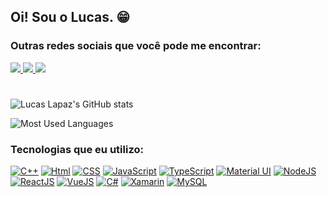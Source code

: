 ## Oi! Sou o Lucas. 😁

### Outras redes sociais que você pode me encontrar:

<a href = "mailto:jorgeescolaceal@gmail.com">
    <img src="https://img.shields.io/badge/Gmail-D14836?style=for-the-badge&logo=gmail&logoColor=white" 
    target="_blank">
</a>
<a href="https://discord.gg/jj6HypHk" target="_blank">
    <img src="https://img.shields.io/badge/Discord-7289DA?style=for-the-badge&logo=discord&logoColor=white"  
        target="_blank">
</a>
<a href="https://instagram.com/lucaslapaz" target="_blank">
    <img src="https://img.shields.io/badge/Instagram-E4405F?style=for-the-badge&logo=instagram&logoColor=white"    target="_blank">
</a>


#


![Lucas Lapaz's GitHub stats](https://github-readme-stats.vercel.app/api?username=lucaslapaz&show_icons=true&theme=dracula&include_all_commits=true&count_private=true)

![Most Used Languages](https://github-readme-stats.vercel.app/api/top-langs/?username=lucaslapaz&layout=compact&langs_count=10&theme=dracula)


### Tecnologias que eu utilizo:

[![C++](https://img.shields.io/badge/C++-%2300599C.svg?logo=c%2B%2B&logoColor=white)](#)
[![Html](https://img.shields.io/badge/HTML5-E34F26?style=for-the-badge&logo=html5&logoColor=white)]()
[![CSS](https://img.shields.io/badge/CSS3-1572B6?style=for-the-badge&logo=css3&logoColor=white)]()
[![JavaScript](https://img.shields.io/badge/JavaScript-F7DF1E?style=for-the-badge&logo=javascript&logoColor=black)]()
[![TypeScript](https://img.shields.io/badge/TypeScript-007ACC?style=for-the-badge&logo=typescript&logoColor=white)]()
[![Material UI](https://img.shields.io/badge/Material--UI-0081CB?style=for-the-badge&logo=material-ui&logoColor=white)]()
[![NodeJS](https://img.shields.io/badge/Node.js-43853D?style=for-the-badge&logo=node.js&logoColor=white)]()
[![ReactJS](https://img.shields.io/badge/React-20232A?style=for-the-badge&logo=react&logoColor=61DAFB)]()
[![VueJS](https://img.shields.io/badge/Vue.js-35495E?style=for-the-badge&logo=vue.js&logoColor=4FC08D)]()
[![C#](https://img.shields.io/badge/C%23-239120?style=for-the-badge&logo=c-sharp&logoColor=white)]()
[![Xamarin](https://img.shields.io/badge/Xamarin-3498DB?style=for-the-badge&logo=xamarin&logoColor=white)]()
[![MySQL](https://img.shields.io/badge/MySQL-00000F?style=for-the-badge&logo=mysql&logoColor=white)]()
#
